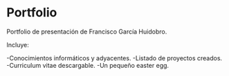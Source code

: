 # Portfolio
Portfolio de presentación de Francisco García Huidobro.

Incluye:

-Conocimientos informáticos y adyacentes.
-Listado de proyectos creados.
-Curriculum vitae descargable.
-Un pequeño easter egg.

